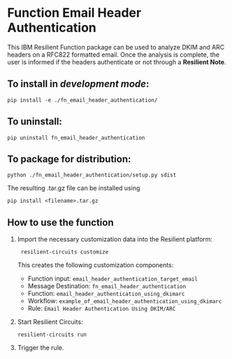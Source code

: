 # Function Email Header Authentication

This IBM Resilient Function package can be used to analyze DKIM and ARC headers on a RFC822 formatted email.
Once the analysis is complete, the user is informed if the headers authenticate or not through a **Resilient Note**.


## To install in *development mode*:

    pip install -e ./fn_email_header_authentication/

## To uninstall:

    pip uninstall fn_email_header_authentication


## To package for distribution:

    python ./fn_email_header_authentication/setup.py sdist

The resulting .tar.gz file can be installed using

    pip install <filename>.tar.gz

## How to use the function

1. Import the necessary customization data into the Resilient platform:

		resilient-circuits customize

	This creates the following customization components:
	* Function input: `email_header_authentication_target_email`
	* Message Destination: `fn_email_header_authentication`
	* Function: `email_header_authentication_using_dkimarc`
	* Workflow: `example_of_email_header_authentication_using_dkimarc`
	* Rule: `Email Header Authentication Using DKIM/ARC`

2. Start Resilient Circuits:
    ```
    resilient-circuits run
    ```

3. Trigger the rule.